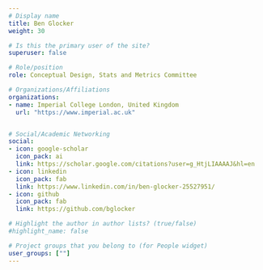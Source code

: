 ```yaml
---
# Display name
title: Ben Glocker
weight: 30

# Is this the primary user of the site?
superuser: false

# Role/position
role: Conceptual Design, Stats and Metrics Committee

# Organizations/Affiliations
organizations:
- name: Imperial College London, United Kingdom
  url: "https://www.imperial.ac.uk"


# Social/Academic Networking
social:
- icon: google-scholar
  icon_pack: ai
  link: https://scholar.google.com/citations?user=g_HtjLIAAAAJ&hl=en
- icon: linkedin
  icon_pack: fab
  link: https://www.linkedin.com/in/ben-glocker-25527951/
- icon: github
  icon_pack: fab
  link: https://github.com/bglocker

# Highlight the author in author lists? (true/false)
#highlight_name: false

# Project groups that you belong to (for People widget)
user_groups: [""]
---
```


